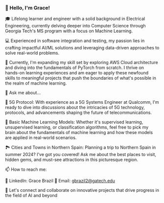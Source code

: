 ### 👋 Hello, I'm Grace!
🎓 Lifelong learner and engineer with a solid background in Electrical Engineering, currently delving deeper into Computer Science through Georgia Tech's MS program with a focus on Machine Learning.

💻 Experienced in software integration and testing, my passion lies in crafting impactful AI/ML solutions and leveraging data-driven approaches to solve real-world problems.

🚀 Currently, I'm expanding my skill set by exploring AWS Cloud architecture and diving into the fundamentals of PyTorch from scratch. I thrive on hands-on learning experiences and am eager to apply these newfound skills to meaningful projects that push the boundaries of what's possible in the realm of machine learning.

💬 Ask me about...

📡 5G Protocol: With experience as a 5G Systems Engineer at Qualcomm, I'm ready to dive into discussions about the intricacies of 5G technology, protocols, and advancements shaping the future of telecommunications.

🤖 Basic Machine Learning Models: Whether it's supervised learning, unsupervised learning, or classification algorithms, feel free to pick my brain about the fundamentals of machine learning and how these models are applied in real-world scenarios.

🏞️ Cities and Towns in Northern Spain: Planning a trip to Northern Spain in summer 2024? I've got you covered! Ask me about the best places to visit, hidden gems, and must-see attractions in this picturesque region.

📫 How to reach me:

🔗 LinkedIn: Grace Brazil
📧 Email: gbrazil2@gatech.edu

🌟 Let's connect and collaborate on innovative projects that drive progress in the field of AI and beyond
